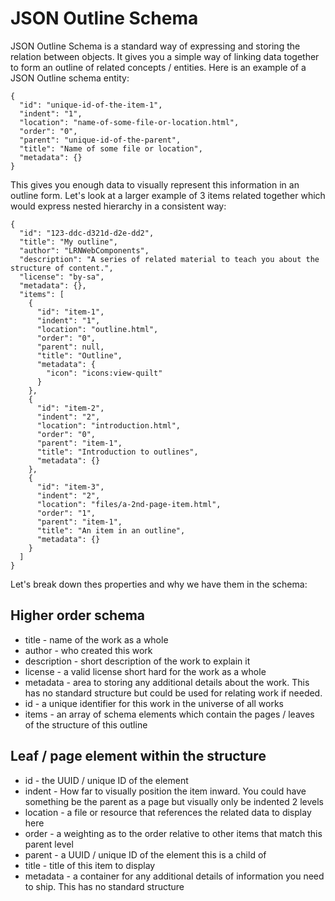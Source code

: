 # JSON Outline Schema

JSON Outline Schema is a standard way of expressing and storing the relation between objects. It gives you a simple way of linking data together to form an outline of related concepts / entities. Here is an example of a JSON Outline schema entity:
```
{
  "id": "unique-id-of-the-item-1",
  "indent": "1",
  "location": "name-of-some-file-or-location.html",
  "order": "0",
  "parent": "unique-id-of-the-parent",
  "title": "Name of some file or location",
  "metadata": {}
}
```
This gives you enough data to visually represent this information in an outline form. Let's look at a larger example of 3 items related together which would express nested hierarchy in a consistent way:
```
{
  "id": "123-ddc-d321d-d2e-dd2",
  "title": "My outline",
  "author": "LRNWebComponents",
  "description": "A series of related material to teach you about the structure of content.",
  "license": "by-sa",
  "metadata": {},
  "items": [
    {
      "id": "item-1",
      "indent": "1",
      "location": "outline.html",
      "order": "0",
      "parent": null,
      "title": "Outline",
      "metadata": {
        "icon": "icons:view-quilt"
      }
    },
    {
      "id": "item-2",
      "indent": "2",
      "location": "introduction.html",
      "order": "0",
      "parent": "item-1",
      "title": "Introduction to outlines",
      "metadata": {}
    },
    {
      "id": "item-3",
      "indent": "2",
      "location": "files/a-2nd-page-item.html",
      "order": "1",
      "parent": "item-1",
      "title": "An item in an outline",
      "metadata": {}
    }
  ]
}
```

Let's break down thes properties and why we have them in the schema:
## Higher order schema
- title - name of the work as a whole
- author - who created this work
- description - short description of the work to explain it
- license - a valid license short hard for the work as a whole
- metadata - area to storing any additional details about the work. This has no standard structure but could be used for relating work if needed.
- id - a unique identifier for this work in the universe of all works
- items - an array of schema elements which contain the pages / leaves of the structure of this outline

## Leaf / page element within the structure
- id - the UUID / unique ID of the element
- indent - How far to visually position the item inward. You could have something be the parent as a page but visually only be indented 2 levels
- location - a file or resource that references the related data to display here
- order - a weighting as to the order relative to other items that match this parent level
- parent - a UUID / unique ID of the element this is a child of
- title - title of this item to display
- metadata - a container for any additional details of information you need to ship. This has no standard structure
